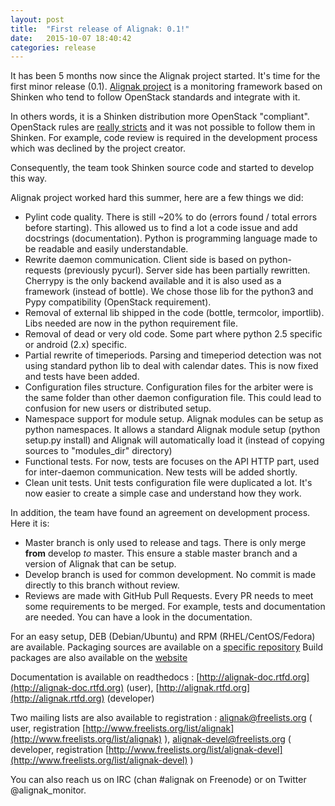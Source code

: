 ```yaml
---
layout: post
title:  "First release of Alignak: 0.1!"
date:   2015-10-07 18:40:42
categories: release
---
```


It has been 5 months now since the Alignak project started. It's time for the first minor release (0.1). [Alignak project](https://github.com/Alignak-monitoring/alignak) is a monitoring framework based on Shinken who tend to follow OpenStack standards and integrate with it.

In others words, it is a Shinken distribution more OpenStack "compliant". OpenStack rules are [really stricts](http://governance.openstack.org/reference/new-projects-requirements.html) and it was not possible to follow them in Shinken. For example, code review is required in the development process which was declined by the project creator.

Consequently, the team took Shinken source code and started to develop this way.

Alignak project worked hard this summer, here are a few things we did: 

* Pylint code quality. There is still ~20% to do (errors found / total errors before starting). This allowed us to find a lot a code issue and add docstrings (documentation). Python is programming language made to be readable and easily understandable.
* Rewrite daemon communication. Client side is based on python-requests (previously pycurl). Server side has been partially rewritten. Cherrypy is the only backend available and it is also used as a framework (instead of bottle). We chose those lib for the python3 and Pypy compatibility (OpenStack requirement).
* Removal of external lib shipped in the code (bottle, termcolor, importlib). Libs needed are now in the python requirement file.
* Removal of dead or very old code. Some part where python 2.5 specific or android (2.x) specific.
* Partial rewrite of timeperiods. Parsing and timeperiod detection was not using standard python lib to deal with calendar dates. This is now fixed and tests have been added.
* Configuration files structure. Configuration files for the arbiter were is the same folder than other daemon configuration file. This could lead to confusion for new users or distributed setup.
* Namespace support for module setup. Alignak modules can be setup as python namespaces. It allows a standard Alignak module setup (python setup.py install) and Alignak will automatically load it (instead of copying sources to "modules_dir" directory)
* Functional tests. For now, tests are focuses on the API HTTP part, used for inter-daemon communication. New tests will be added shortly.
* Clean unit tests. Unit tests configuration file were duplicated a lot. It's now easier to create a simple case and understand how they work.


In addition, the team have found an agreement on development process. Here it is:

* Master branch is only used to release and tags. There is only merge __from__ develop  _to_  master. This ensure a stable master branch and a version of Alignak that can be setup.
* Develop branch is used for common development. No commit is made directly to this branch without review.
* Reviews are made with GitHub Pull Requests. Every PR needs to meet some requirements to be merged. For example, tests and documentation are needed. You can have a look in the documentation.


For an easy setup, DEB (Debian/Ubuntu) and RPM (RHEL/CentOS/Fedora) are available. Packaging sources are available on a [specific repository](https://github.com/Alignak-monitoring/alignak-packaging)
Build packages are also available on the [website](http://alignak-monitoring.github.io/)

Documentation is available on readthedocs : [http://alignak-doc.rtfd.org](http://alignak-doc.rtfd.org) (user),  [http://alignak.rtfd.org](http://alignak.rtfd.org) (developer)

Two mailing lists are also available to registration : alignak@freelists.org ( user, registration  [http://www.freelists.org/list/alignak](http://www.freelists.org/list/alignak) ), alignak-devel@freelists.org ( developer, registration [http://www.freelists.org/list/alignak-devel](http://www.freelists.org/list/alignak-devel) )

You can also reach us on IRC (chan #alignak on Freenode) or on Twitter @alignak_monitor.

